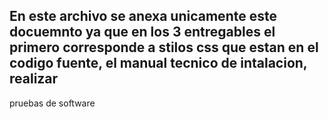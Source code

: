 ## En este archivo se anexa unicamente este docuemnto ya que en los 3 entregables el primero corresponde a stilos css que estan en el codigo fuente, el manual tecnico de intalacion, realizar
pruebas de software
